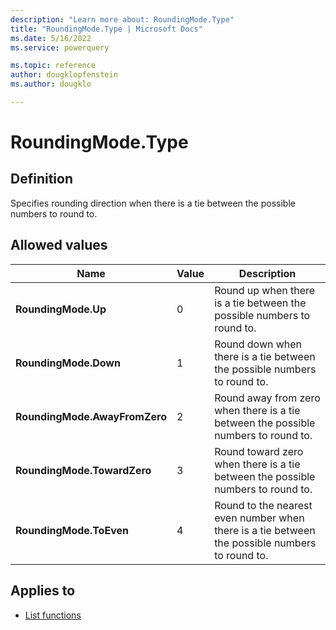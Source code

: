 ```yaml
---
description: "Learn more about: RoundingMode.Type"
title: "RoundingMode.Type | Microsoft Docs"
ms.date: 5/16/2022
ms.service: powerquery

ms.topic: reference
author: dougklopfenstein
ms.author: dougklo

---
```

# RoundingMode.Type

## Definition

Specifies rounding direction when there is a tie between the possible numbers to round to.

## Allowed values
  
|Name|Value|Description|
| ---------------- | --- | ----------- |
|**RoundingMode.Up**|0|Round up when there is a tie between the possible numbers to round to.|
|**RoundingMode.Down**|1|Round down when there is a tie between the possible numbers to round to.|
|**RoundingMode.AwayFromZero**|2|Round away from zero when there is a tie between the possible numbers to round to.|
|**RoundingMode.TowardZero**|3|Round toward zero when there is a tie between the possible numbers to round to.|
|**RoundingMode.ToEven**|4|Round to the nearest even number when there is a tie between the possible numbers to round to.|

## Applies to

* [List functions](list-functions.md)
